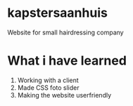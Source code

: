 # kapstersaanhuis
Website for small hairdressing company

# What i have learned
1. Working with a client
2. Made CSS foto slider
3. Making the website userfriendly 
